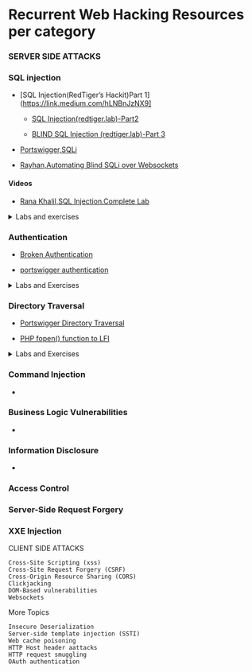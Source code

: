 # Recurrent Web Hacking Resources per category

### SERVER SIDE ATTACKS

### SQL injection

- [SQL Injection(RedTiger’s Hackit)Part 1](https://link.medium.com/hLNBnJzNX9]

  - [SQL Injection(redtiger.lab)-Part2](https://link.medium.com/tU7YK9JsZ9)

  - [BLIND SQL Injection (redtiger.lab)-Part 3](https://link.medium.com/tEHSs9T909)


- [Portswigger,SQLi](https://portswigger.net/web-security/sql-injection)

- [Rayhan,Automating Blind SQLi over Websockets](https://rayhan0x01.github.io/ctf/2021/04/02/blind-sqli-over-websocket-automation.html)


#### Videos

- [Rana Khalil,SQL Injection.Complete Lab](https://www.youtube.com/watch?v=1nJgupaUPEQ&t=8s)
 
<details>
  <summary>Labs and exercises</summary>
  
#### Labs and exercises 

- [From SQL Injection to Shell](https://pentesterlab.com/exercises/from_sqli_to_shell/course)

- [SQli labs](https://www.vulnspy.com/sqli-labs/)

- [SQL injection UNION attack, determining the number of columns returned by the query](https://portswigger.net/web-security/sql-injection/union-attacks/lab-determine-number-of-columns)

- [SQL injection UNION attack, finding a column containing text](https://portswigger.net/web-security/sql-injection/union-attacks/lab-find-column-containing-text)

- [SQL injection UNION attack, retrieving data from other tables](https://portswigger.net/web-security/sql-injection/union-attacks/lab-retrieve-data-from-other-tables)

- [SQL injection UNION attack, retrieving multiple values in a single column](https://portswigger.net/web-security/sql-injection/union-attacks/lab-retrieve-multiple-values-in-single-column)

- [SQL injection attack, querying the database type and version on Oracle](https://portswigger.net/web-security/sql-injection/examining-the-database/lab-querying-database-version-oracle)

- [SQL injection attack, querying the database type and version on MySQL and Microsoft](https://portswigger.net/web-security/sql-injection/examining-the-database/lab-querying-database-version-mysql-microsoft)

- [SQL injection attack, listing the database contents on non-Oracle databases](https://portswigger.net/web-security/sql-injection/examining-the-database/lab-listing-database-contents-non-oracle)

- [SQL injection attack, listing the database contents on Oracle](https://portswigger.net/web-security/sql-injection/examining-the-database/lab-listing-database-contents-oracle)

- [Blind SQL injection with conditional responses](https://portswigger.net/web-security/sql-injection/blind/lab-conditional-responses)

- [Blind SQL injection with conditional errors](https://portswigger.net/web-security/sql-injection/blind/lab-conditional-errors)

- [Blind SQL injection with time delays](https://portswigger.net/web-security/sql-injection/blind/lab-time-delays)

- [Blind SQL injection with time delays and information retrieval](https://portswigger.net/web-security/sql-injection/blind/lab-time-delays-info-retrieval)

- [Blind SQL injection with out-of-band interaction](https://portswigger.net/web-security/sql-injection/blind/lab-out-of-band)

- [Blind SQL injection with out-of-band data exfiltration](https://portswigger.net/web-security/sql-injection/blind/lab-out-of-band-data-exfiltration)

- [SQL injection vulnerability in WHERE clause allowing retrieval of hidden data](https://portswigger.net/web-security/sql-injection/lab-retrieve-hidden-data)

- [SQL injection vulnerability allowing login bypass](https://portswigger.net/web-security/sql-injection/lab-login-bypass)

</details>

### Authentication


- [Broken Authentication](https://d00mfist.gitbooks.io/ctf/content/broken_authentication_or_session_management.html)

- [portswigger authentication](https://portswigger.net/web-security/authentication)


<details>
  <summary>Labs and Exercises</summary>
  
### Labs and Exercises

- [Username enumeration via different responses](https://portswigger.net/web-security/authentication/password-based/lab-username-enumeration-via-different-responses)

- [Username enumeration via subtly different responses](https://portswigger.net/web-security/authentication/password-based/lab-username-enumeration-via-subtly-different-responses)

- [Username enumeration via response timing](https://portswigger.net/web-security/authentication/password-based/lab-username-enumeration-via-response-timing)

- [Broken brute-force protection, IP block](https://portswigger.net/web-security/authentication/password-based/lab-broken-bruteforce-protection-ip-block)

- [Username enumeration via account lock](https://portswigger.net/web-security/authentication/password-based/lab-username-enumeration-via-account-lock)

- [Broken brute-force protection, multiple credentials per request](https://portswigger.net/web-security/authentication/password-based/lab-broken-brute-force-protection-multiple-credentials-per-request)

- [2FA simple bypass](https://portswigger.net/web-security/authentication/multi-factor/lab-2fa-simple-bypass)

- [2FA broken logic](https://portswigger.net/web-security/authentication/multi-factor/lab-2fa-broken-logic)

- [2FA bypass using a brute-force attack](https://portswigger.net/web-security/authentication/multi-factor/lab-2fa-bypass-using-a-brute-force-attack)

- [Brute-forcing a stay-logged-in cookie](https://portswigger.net/web-security/authentication/other-mechanisms/lab-brute-forcing-a-stay-logged-in-cookie)

- [Offline password cracking](https://portswigger.net/web-security/authentication/other-mechanisms/lab-offline-password-cracking)

- [Password reset broken logic](https://portswigger.net/web-security/authentication/other-mechanisms/lab-password-reset-broken-logic)

- [Password reset poisoning via middleware](https://portswigger.net/web-security/authentication/other-mechanisms/lab-password-reset-poisoning-via-middleware)

- [Password brute-force via password change](https://portswigger.net/web-security/authentication/other-mechanisms/lab-password-brute-force-via-password-change)

</details>
 
### Directory Traversal

- [Portswigger Directory Traversal](https://portswigger.net/web-security/file-path-traversal)

- [PHP fopen() function to LFI](https://xhzeem.me/posts/PHP-fopen-function-to-local-file-inclusion/read/)


<details>
  <summary>Labs and Exercises</summary>
  
#### Labs and Exercises 

- [File path traversal, simple case](https://portswigger.net/web-security/file-path-traversal/lab-simple)

- [File path traversal, traversal sequences blocked with absolute path bypass](https://portswigger.net/web-security/file-path-traversal/lab-absolute-path-bypass)

- [File path traversal, traversal sequences stripped non-recursively](https://portswigger.net/web-security/file-path-traversal/lab-sequences-stripped-non-recursively)

- [File path traversal, traversal sequences stripped with superfluous URL-decode](https://portswigger.net/web-security/file-path-traversal/lab-superfluous-url-decode)

- [File path traversal, validation of start of path](https://portswigger.net/web-security/file-path-traversal/lab-validate-start-of-path)

- [File path traversal, validation of file extension with null byte bypass](https://portswigger.net/web-security/file-path-traversal/lab-validate-file-extension-null-byte-bypass)

</details>


### Command Injection

-
   
### Business Logic Vulnerabilities
   
-   
   
### Information Disclosure
 
-
 
### Access Control
    

### Server-Side Request Forgery
    
### XXE Injection

CLIENT SIDE ATTACKS

    Cross-Site Scripting (xss)
    Cross-Site Request Forgery (CSRF)
    Cross-Origin Resource Sharing (CORS)
    Clickjacking
    DOM-Based vulnerabilities
    Websockets

More Topics

    Insecure Deserialization
    Server-side template injection (SSTI)
    Web cache poisoning
    HTTP Host header aattacks
    HTTP request smuggling
    OAuth authentication

